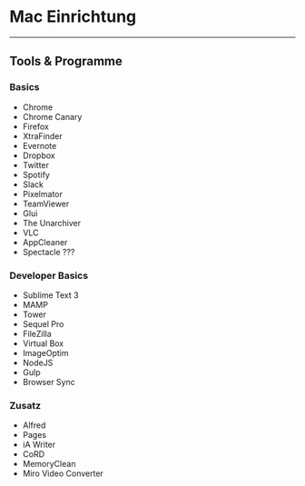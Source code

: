 # Mac Einrichtung
---


## Tools & Programme

### Basics

* Chrome
* Chrome Canary
* Firefox
* XtraFinder
* Evernote
* Dropbox
* Twitter
* Spotify
* Slack
* Pixelmator
* TeamViewer
* Glui
* The Unarchiver
* VLC
* AppCleaner
* Spectacle ??? 


### Developer Basics

* Sublime Text 3
* MAMP
* Tower
* Sequel Pro
* FileZilla
* Virtual Box
* ImageOptim
* NodeJS
* Gulp
* Browser Sync


### Zusatz

* Alfred
* Pages
* iA Writer
* CoRD
* MemoryClean
* Miro Video Converter
